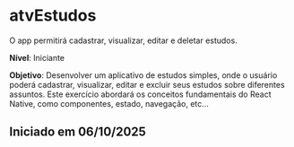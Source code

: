 # atvEstudos

O app permitirá cadastrar, visualizar, editar e deletar estudos.

**Nível**: Iniciante

**Objetivo**: Desenvolver um aplicativo de estudos simples, onde o usuário poderá cadastrar, visualizar, editar e excluir seus estudos sobre diferentes assuntos. Este exercício abordará os conceitos fundamentais do React Native, como componentes, estado, navegação, etc...

## Iniciado em 06/10/2025
